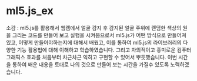 # ml5.js_ex

소감 : ml5.js를 활용해서 웹캠에서 얼굴 감지 후 감지된 얼굴 주위에 랜덤한 색상의 원을 그리는 코드를 만들어 보고 실행을 시켜봄으로서 ml5.js가 어떤 방식으로 만들어져 있고, 어떻게 만들어야하는지에 대해서 배웠고, 이를 통하여 ml5.js의 라이브러리의 다양한 기능 활용법에 대해 이해하고 학습하였습니다. 그리고 차의적이고 흥미로운 컴푸터 그래픽스 효과를 처음부터 차근차근 익히고 구현할 수 있어서 뿌듯했습니다. 이번 시간을 통하여 배운 내용을 토대로 나의 것으로 만들어 보는 시간을 가질수 있도록 노력하겠습니다.
